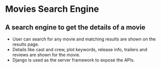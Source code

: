 # Movies Search Engine
## A search engine to get the details of a movie
* User can search for any movie and matching results are shown on the results page.
* Details like cast and crew, plot keywords, release info, trailers and reviews are shown for the movie.
* Django is used as the server framework to expose the APIs.
